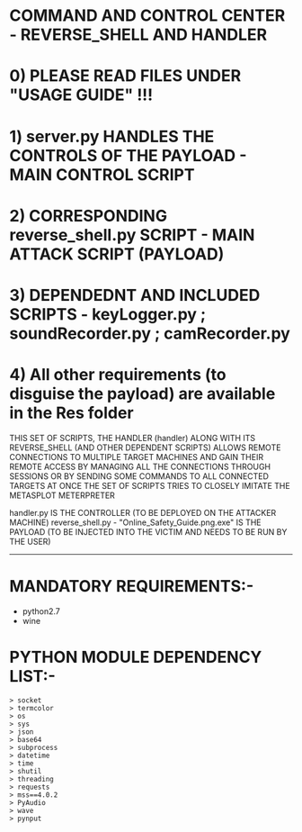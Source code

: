 # COMMAND AND CONTROL CENTER - REVERSE_SHELL AND HANDLER #

# 0) PLEASE READ FILES UNDER "USAGE GUIDE" !!!
# 1) server.py HANDLES THE CONTROLS OF THE PAYLOAD	-	MAIN CONTROL SCRIPT
# 2) CORRESPONDING reverse_shell.py SCRIPT		-	MAIN ATTACK SCRIPT (PAYLOAD)
# 3) DEPENDEDNT AND INCLUDED SCRIPTS - keyLogger.py ; soundRecorder.py ; camRecorder.py
# 4) All other requirements (to disguise the payload) are available in the Res folder

THIS SET OF SCRIPTS, THE HANDLER (handler) ALONG WITH ITS REVERSE_SHELL (AND OTHER DEPENDENT SCRIPTS)
ALLOWS REMOTE CONNECTIONS TO MULTIPLE TARGET MACHINES AND GAIN THEIR REMOTE ACCESS
BY MANAGING ALL THE CONNECTIONS THROUGH SESSIONS OR BY SENDING SOME COMMANDS TO ALL CONNECTED TARGETS AT ONCE
THE SET OF SCRIPTS TRIES TO CLOSELY IMITATE THE METASPLOT METERPRETER 

handler.py IS THE CONTROLLER (TO BE DEPLOYED ON THE ATTACKER MACHINE)
reverse_shell.py - "Online_Safety_Guide.png.exe" IS THE PAYLOAD (TO BE INJECTED INTO THE VICTIM AND NEEDS TO BE RUN BY THE USER)


----------------

# MANDATORY REQUIREMENTS:-

* python2.7
* wine

# PYTHON MODULE DEPENDENCY LIST:-
	> socket
	> termcolor
	> os
	> sys
	> json
	> base64
	> subprocess
	> datetime
	> time
	> shutil
	> threading
	> requests
	> mss==4.0.2
	> PyAudio
	> wave
	> pynput
